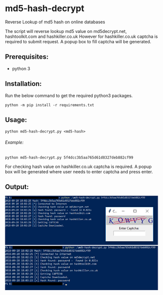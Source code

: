 # md5-hash-decrypt
Reverse Lookup of md5 hash on online databases

The script will reverse lookup md5 value on md5decrypt.net, hashtoolkit.com and hashkiller.co.uk
However for hashkiller.co.uk captcha is required to submit request. A popup box to fill captcha will be generated.

## Prerequisites:
- python 3

## Installation:
Run the below command to get the required python3 packages.
```
python -m pip install -r requirements.txt
```

## Usage:
```
python md5-hash-decrypt.py <md5-hash>
```
###### Example:
```
python md5-hash-decrypt.py 5f4dcc3b5aa765d61d8327deb882cf99
```

For checking hash value on hashkiller.co.uk captcha is required. A popup box will be generated where user needs to enter captcha and press enter.

## Output:
<img src="screenshot1.png" />
<img src="screenshot2.png" />
